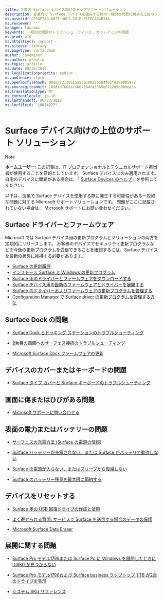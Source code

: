 ```yaml
---
title: 企業の Surface デバイス向けのトップサポートソリューション
description: 企業内で Surface デバイスを使用する際の一般的な問題に関する上位のソリューションを検索できます。
ms.assetid: CF58F74D-8077-48C3-981E-FCFDCA34B34A
ms.reviewer: ''
manager: laurawi
keywords: 一般的な問題のトラブルシューティング, セットアップの問題
ms.prod: w10
ms.mktglfcycl: support
ms.sitesec: library
ms.pagetype: surfacehub
author: coveminer
ms.author: greglin
ms.topic: article
ms.date: 09/26/2019
ms.localizationpriority: medium
ms.audience: itpro
ms.openlocfilehash: 98de32213861aa53ac00a565d4f81f0199995077
ms.sourcegitcommit: 109d1d7608ac4667564fa5369e8722e569b8ea36
ms.translationtype: MT
ms.contentlocale: ja-JP
ms.lasthandoff: 06/27/2020
ms.locfileid: "10834277"
---
```

# Surface デバイス向けの上位のサポート ソリューション

> [!Note]
> **ホームユーザー**: この記事は、IT プロフェッショナルとテクニカルサポート担当者が使用することを目的としています。 Surface デバイスにのみ適用されます。 自宅のデバイスに問題がある場合は、「 [Surface Devices のヘルプ](https://support.microsoft.com/products/surface-devices)」を参照してください。

以下は、企業で Surface デバイスを使用する際に発生する可能性がある一般的な問題に対する Microsoft サポートソリューションです。 問題がここに記載されていない場合は、 [Microsoft サポートにお問い合わせ](https://support.microsoft.com/supportforbusiness/productselection)ください。

## Surface ドライバーとファームウェア

Microsoft では Surface デバイス用の更新プログラムとソリューションの両方を定期的にリリースします。 お客様のデバイスでセキュリティ更新プログラムなどの今後の更新プログラムを受信できることを確認するには、Surface デバイスを最新の状態に維持する必要があります。

- [Surface の更新履歴](https://www.microsoft.com/surface/support/install-update-activate/surface-update-history)
- [インストール Surface と Windows の更新プログラム](https://www.microsoft.com/surface/support/performance-and-maintenance/install-software-updates-for-surface?os=windows-10&=undefined)
- [Surface 用のドライバーとファームウェアをダウンロードする](https://support.microsoft.com/help/4023482)
- [Surface デバイス用の最新のファームウェアとドライバーを展開する](https://docs.microsoft.com/surface/deploy-the-latest-firmware-and-drivers-for-surface-devices)
- [Surface のドライバーおよびファームウェアの更新プログラムを管理する](https://docs.microsoft.com/surface/manage-surface-pro-3-firmware-updates)
- [Configuration Manager で Surface driver の更新プログラムを管理する方法](https://support.microsoft.com/help/4098906)

## Surface Dock の問題

- [Surface Dock とドッキング ステーションのトラブルシューティング](https://support.microsoft.com/help/4023468/surface-troubleshoot-surface-dock-and-docking-stations)

- [2台目の画面へのサーフェス接続のトラブルシューティング](https://support.microsoft.com/help/4023496)

- [Microsoft Surface Dock ファームウェアの更新](https://docs.microsoft.com/surface/surface-dock-updater)

## デバイスのカバーまたはキーボードの問題

- [Surface タイプ カバーと Surface キーボードのトラブルシューティング](https://www.microsoft.com/surface/support/hardware-and-drivers/troubleshoot-surface-keyboards)

## 画面に傷またはひびがある問題

- [Microsoft サポートに問い合わせる](https://support.microsoft.com/supportforbusiness/productselection)

## 表面の電力またはバッテリーの問題

- [サーフェスの充電方法 (Surface の電源の情報)](https://support.microsoft.com/help/4023496)

- [Surface バッテリーが充電されない、または Surface がバッテリで動作しない](https://support.microsoft.com/help/4023536)

- [Surface の電源が入らない、またはスリープから復帰しない](https://support.microsoft.com/help/4023537)

- [Surface のバッテリー残量を最大限に節約する](https://support.microsoft.com/help/4483194)

## デバイスをリセットする

- [Surface 用の USB 回復ドライブの作成と使用](https://support.microsoft.com/help/4023512)

- [よく寄せられる質問: サービスで Surface を送信する場合のデータの保護](https://support.microsoft.com/help/4023508)

- [Microsoft Surface Data Eraser](https://docs.microsoft.com/surface/microsoft-surface-data-eraser)

## 展開に関する問題

- [Surface Pro モデル1796または Surface Pc に Windows を展開したときに DISK0 が見つからない](https://support.microsoft.com/help/4046108)

- [Surface Pro モデル1796および Surface business ラップトップ 1 TB が2台のドライブを表示](https://support.microsoft.com/help/4046105)

- [システム SKU リファレンス](https://docs.microsoft.com/surface/surface-system-sku-reference)
